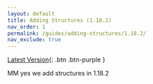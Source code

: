 ```yaml
---
layout: default
title: Adding Structures (1.18.2)
nav_order: 1
permalink: /guides/adding-structures/1.18.2/
nav_exclude: true
---
```

[Latest Version](/worldgen-docs/guides/adding-structures/){: .btn .btn-purple }

MM yes we add structures in 1.18.2